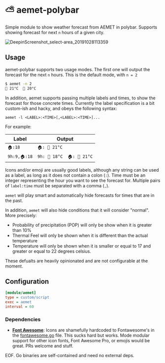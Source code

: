 # ⛅ aemet-polybar 

Simple module to show weather forecast from AEMET in polybar. Supports showing forecast for next `n` hours of a given city.

![DeepinScreenshot_select-area_20191028113359](https://user-images.githubusercontent.com/969721/67672215-c9963680-f977-11e9-8967-6b7e4ef15e18.png)

## Usage

aemet-polybar supports two usage modes. The first one will output the forecast for the next `n` hours. This is the default mode, with `n = 2`

```bash
$ aemet -n 2
 21°C   20°C
```

In addition, aemet supports passing multiple labels and times, to show the forecast for those concrete times.
Currently the label specification is a bit custom-ish and hacky, and obeys the following syntax:

`aemet -l <LABEL>:<TIME>[,<LABEL>:<TIME>]...`

For example:

| Label      | Output |
|------------|--------|
|`🏠:18`     |`🏠:  21°C`|
|`9h:9,🏠:18`|`9h:  18°C  🏠:  21°C`|

Icons and/or emoji are usually good labels, although any string can be used as a label, as long as it does not contain a colon (`:`). Time must be an integer representing the hour you want to see the forecast for. Multiple pairs of `label:time` must be separated with a comma (`,`).

`aemet` will play smart and automatically hide forecasts for times that are in the past.

In addition, `aemet` will also hide conditions that it will consider "normal". More precisely:

* Probability of precipitation (POP) will only be show when it is greater than 10%
* Thermal Feel will only be shown when it is different than the actual temperature
* Temperature will only be shown when it is smaller or equal to 17 and greater or equal to 22 degrees celsius.

These defualts are heavily opinionated and are not configurable at the moment.

## Configuration

```ini
[module/aemet]
type = custom/script
exec = aemet
interval = 60
```

### Dependencies

* [**Font Awesome**](https://fontawesome.com/): Icons are shamefully hardcoded to Fontawesome's in the [fontawesome.go](https://github.com/roobre/aemet-polybar/blob/master/fontawesome.go) file. This sucks hard but works. Mode modular support for other icon fonts, Font Awesome Pro, or emojis would be great. PRs welcome and stuff.

EOF. Go binaries are self-contained and need no external deps.
